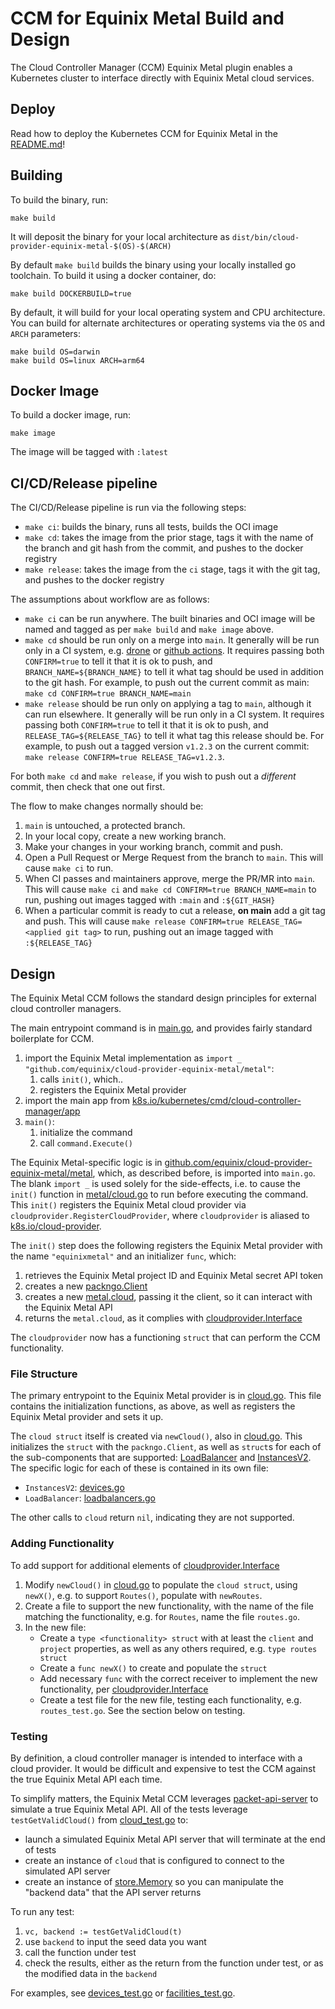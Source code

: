 # CCM for Equinix Metal Build and Design
The Cloud Controller Manager (CCM) Equinix Metal plugin enables a Kubernetes cluster to interface directly with
Equinix Metal cloud services.

## Deploy
Read how to deploy the Kubernetes CCM for Equinix Metal in the [README.md](./README.md)!

## Building
To build the binary, run:

```
make build
```

It will deposit the binary for your local architecture as `dist/bin/cloud-provider-equinix-metal-$(OS)-$(ARCH)`

By default `make build` builds the binary using your locally installed go toolchain.
To build it using a docker container, do:

```
make build DOCKERBUILD=true
```

By default, it will build for your local operating system and CPU architecture. You can build for alternate architectures or operating systems via the `OS` and `ARCH` parameters:

```
make build OS=darwin
make build OS=linux ARCH=arm64
```

## Docker Image
To build a docker image, run:

```
make image
```

The image will be tagged with `:latest`

## CI/CD/Release pipeline
The CI/CD/Release pipeline is run via the following steps:

* `make ci`: builds the binary, runs all tests, builds the OCI image
* `make cd`: takes the image from the prior stage, tags it with the name of the branch and git hash from the commit, and pushes to the docker registry
* `make release`: takes the image from the `ci` stage, tags it with the git tag, and pushes to the docker registry

The assumptions about workflow are as follows:

* `make ci` can be run anywhere. The built binaries and OCI image will be named and tagged as per `make build` and `make image` above.
* `make cd` should be run only on a merge into `main`. It generally will be run only in a CI system, e.g. [drone](https://drone.io) or [github actions](https://github.com/features/actions). It requires passing both `CONFIRM=true` to tell it that it is ok to push, and `BRANCH_NAME=${BRANCH_NAME}` to tell it what tag should be used in addition to the git hash. For example, to push out the current commit as main: `make cd CONFIRM=true BRANCH_NAME=main`
* `make release` should be run only on applying a tag to `main`, although it can run elsewhere. It generally will be run only in a CI system. It requires passing both `CONFIRM=true` to tell it that it is ok to push, and `RELEASE_TAG=${RELEASE_TAG}` to tell it what tag this release should be. For example, to push out a tagged version `v1.2.3` on the current commit: `make release CONFIRM=true RELEASE_TAG=v1.2.3`.

For both `make cd` and `make release`, if you wish to push out a _different_ commit, then check that one out first.

The flow to make changes normally should be:

1. `main` is untouched, a protected branch.
2. In your local copy, create a new working branch.
3. Make your changes in your working branch, commit and push.
4. Open a Pull Request or Merge Request from the branch to `main`. This will cause `make ci` to run.
5. When CI passes and maintainers approve, merge the PR/MR into `main`. This will cause `make ci` and `make cd CONFIRM=true BRANCH_NAME=main` to run, pushing out images tagged with `:main` and `:${GIT_HASH}`
6. When a particular commit is ready to cut a release, **on main** add a git tag and push. This will cause `make release CONFIRM=true RELEASE_TAG=<applied git tag>` to run, pushing out an image tagged with `:${RELEASE_TAG}`

## Design

The Equinix Metal CCM follows the standard design principles for external cloud controller managers.

The main entrypoint command is in [main.go](./main.go), and provides fairly standard boilerplate for CCM.

1. import the Equinix Metal implementation as `import _ "github.com/equinix/cloud-provider-equinix-metal/metal"`:
   1. calls `init()`, which..
   1. registers the Equinix Metal provider
1. import the main app from [k8s.io/kubernetes/cmd/cloud-controller-manager/app](https://godoc.org/k8s.io/kubernetes/cmd/cloud-controller-manager/app)
1. `main()`:
   1. initialize the command
	 1. call `command.Execute()`

The Equinix Metal-specific logic is in [github.com/equinix/cloud-provider-equinix-metal/metal](./metal/), which, as described before,
is imported into `main.go`. The blank `import _` is used solely for the side-effects, i.e. to cause the `init()`
function in [metal/cloud.go](./metal/cloud.go) to run before executing the command. This `init()`
registers the Equinix Metal cloud provider via `cloudprovider.RegisterCloudProvider`, where `cloudprovider` is
aliased to [k8s.io/cloud-provider](https://godoc.org/k8s.io/cloud-provider).

The `init()` step does the following registers the Equinix Metal provider with the name `"equinixmetal"` and an initializer
`func`, which:

1. retrieves the Equinix Metal project ID and Equinix Metal secret API token
1. creates a new [packngo.Client](https://godoc.org/github.com/packethost/packngo#Client)
1. creates a new [metal.cloud](./metal/cloud.go), passing it the client, so it can interact with the Equinix Metal API
1. returns the `metal.cloud`, as it complies with [cloudprovider.Interface](https://godoc.org/k8s.io/cloud-provider#Interface)

The `cloudprovider` now has a functioning `struct` that can perform the CCM functionality.

### File Structure

The primary entrypoint to the Equinix Metal provider is in [cloud.go](./metal/cloud.go). This file contains
the initialization functions, as above, as well as registers the Equinix Metal provider and sets it up.

The `cloud struct` itself is created via `newCloud()`, also in [cloud.go](./metal/cloud.go). This
initializes the `struct` with the `packngo.Client`, as well as `struct`s for each of the sub-components
that are supported: [LoadBalancer](https://pkg.go.dev/k8s.io/cloud-provider#LoadBalancer) and [InstancesV2](https://pkg.go.dev/k8s.io/cloud-provider#InstancesV2). The specific logic for each of these is contained in its own file:

* `InstancesV2`: [devices.go](./metal/devices.go)
* `LoadBalancer`: [loadbalancers.go](./metal/loadbalancers.go)

The other calls to `cloud` return `nil`, indicating they are not supported.

### Adding Functionality

To add support for additional elements of [cloudprovider.Interface](https://godoc.org/k8s.io/cloud-provider#Interface)

1. Modify `newCloud()` in [cloud.go](./metal/cloud.go) to populate the `cloud struct`, using `newX()`, e.g. to support `Routes()`, populate with `newRoutes`.
1. Create a file to support the new functionality, with the name of the file matching the functionality, e.g. for `Routes`, name the file `routes.go`.
1. In the new file:
   * Create a `type <functionality> struct` with at least the `client` and `project` properties, as well as any others required, e.g. `type routes struct`
   * Create a `func newX()` to create and populate the `struct`
   * Add necessary `func` with the correct receiver to implement the new functionality, per [cloudprovider.Interface](https://godoc.org/k8s.io/cloud-provider#Interface)
   * Create a test file for the new file, testing each functionality, e.g. `routes_test.go`. See the section below on testing.

### Testing

By definition, a cloud controller manager is intended to interface with a cloud provider. It would be difficult
and expensive to test the CCM against the true Equinix Metal API each time.

To simplify matters, the Equinix Metal CCM leverages [packet-api-server](https://github.com/packethost/packet-api-server)
to simulate a true Equinix Metal API. All of the tests leverage `testGetValidCloud()` from
[cloud_test.go](./metal/cloud_test.go) to:

* launch a simulated Equinix Metal API server that will terminate at the end of tests
* create an instance of `cloud` that is configured to connect to the simulated API server
* create an instance of [store.Memory](https://godoc.org/github.com/packethost/packet-api-server/pkg/store#Memory) so you can manipulate the "backend data" that the API server returns

To run any test:

1. `vc, backend := testGetValidCloud(t)`
1. use `backend` to input the seed data you want
1. call the function under test
1. check the results, either as the return from the function under test, or as the modified data in the `backend`

For examples, see [devices_test.go](./metal/devices_test.go) or [facilities_test.go](./metal/facilities_test.go).
